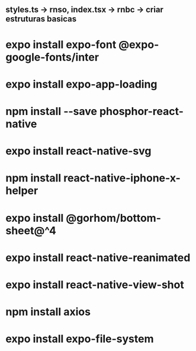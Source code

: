 ## styles.ts -> rnso, index.tsx -> rnbc -> criar estruturas basicas
# expo install expo-font @expo-google-fonts/inter
# expo install expo-app-loading
# npm install --save phosphor-react-native 
# expo install react-native-svg
# npm install react-native-iphone-x-helper
# expo install @gorhom/bottom-sheet@^4
# expo install react-native-reanimated
# expo install react-native-view-shot
# npm install axios
# expo install expo-file-system